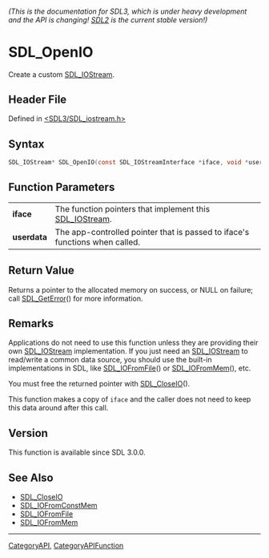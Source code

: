 ###### (This is the documentation for SDL3, which is under heavy development and the API is changing! [SDL2](https://wiki.libsdl.org/SDL2/) is the current stable version!)
# SDL_OpenIO

Create a custom [SDL_IOStream](SDL_IOStream).

## Header File

Defined in [<SDL3/SDL_iostream.h>](https://github.com/libsdl-org/SDL/blob/main/include/SDL3/SDL_iostream.h)

## Syntax

```c
SDL_IOStream* SDL_OpenIO(const SDL_IOStreamInterface *iface, void *userdata);

```

## Function Parameters

|                  |                                                                             |
| ---------------- | --------------------------------------------------------------------------- |
| **iface**        | The function pointers that implement this [SDL_IOStream](SDL_IOStream).     |
| **userdata**     | The app-controlled pointer that is passed to iface's functions when called. |

## Return Value

Returns a pointer to the allocated memory on success, or NULL on failure;
call [SDL_GetError](SDL_GetError)() for more information.

## Remarks

Applications do not need to use this function unless they are providing
their own [SDL_IOStream](SDL_IOStream) implementation. If you just need an
[SDL_IOStream](SDL_IOStream) to read/write a common data source, you should
use the built-in implementations in SDL, like
[SDL_IOFromFile](SDL_IOFromFile)() or [SDL_IOFromMem](SDL_IOFromMem)(),
etc.

You must free the returned pointer with [SDL_CloseIO](SDL_CloseIO)().

This function makes a copy of `iface` and the caller does not need to keep
this data around after this call.

## Version

This function is available since SDL 3.0.0.

## See Also

* [SDL_CloseIO](SDL_CloseIO)
* [SDL_IOFromConstMem](SDL_IOFromConstMem)
* [SDL_IOFromFile](SDL_IOFromFile)
* [SDL_IOFromMem](SDL_IOFromMem)

----
[CategoryAPI](CategoryAPI), [CategoryAPIFunction](CategoryAPIFunction)

